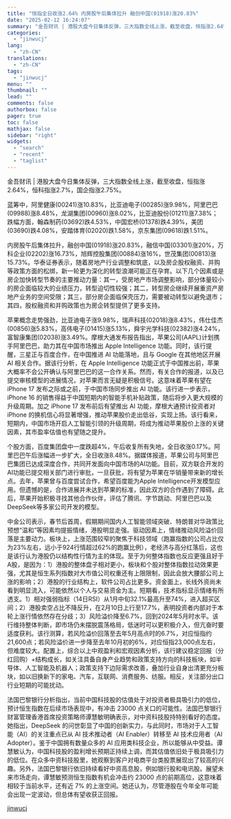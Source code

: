 ```yaml
---
title: "恒指全日收涨2.64% 内房股午后集体拉升 融创中国(01918)涨20.83%"
date: "2025-02-12 16:24:07"
summary: "金吾财讯 | 港股大盘今日集体反弹，三大指数全线上涨，截至收盘，恒指涨2.64%，恒科指涨2.7%，..."
categories:
  - "jinwucj"
lang:
  - "zh-CN"
translations:
  - "zh-CN"
tags:
  - "jinwucj"
menu: ""
thumbnail: ""
lead: ""
comments: false
authorbox: false
pager: true
toc: false
mathjax: false
sidebar: "right"
widgets:
  - "search"
  - "recent"
  - "taglist"
---
```


金吾财讯 | 港股大盘今日集体反弹，三大指数全线上涨，截至收盘，恒指涨2.64%，恒科指涨2.7%，国企指涨2.75%。  
  
蓝筹中，阿里健康(00241)涨10.83%，比亚迪电子(00285)涨9.98%，阿里巴巴(09988)涨8.48%，龙湖集团(00960)涨8.02%，比亚迪股份(01211)涨7.38%；跌幅方面，翰森制药(03692)跌4.53%，中国宏桥(01378)跌4.39%，美团(03690)跌4.08%，安踏体育(02020)跌1.58%，京东集团(09618)跌1.51%。  
  
内房股午后集体拉升，融创中国(01918)涨20.83%，融信中国(03301)涨20%，万科企业(02202)涨16.73%，旭辉控股集团(00884)涨16%，世茂集团(00813)涨15.73%。华泰证券表示，随着房地产行业调整和筑底，以及房企股权融资、并购等政策方面的松绑，新一轮更为深化的转型浪潮可能正在孕育。以下几个因素或是房企加快转型节奏的主要推动力量：其一，受房地产市场调整影响，部分体量较小的房企面临较大的业绩压力，转型迫切性较强；其二，转型房企继续开展重资产房地产业务的空间受限；其三，部分房企面临保壳压力，需要被动转型以避免退市；其四，股权融资和并购政策也为房企转型提供了更多支持。  
  
苹果概念走势强劲，比亚迪电子涨9.98%，瑞声科技(02018)涨8.43%，伟仕佳杰(00856)涨5.83%，高伟电子(01415)涨5.13%，舜宇光学科技(02382)涨4.24%，富智康集团(02038)涨3.49%。摩根大通发布报告指出，苹果公司(AAPL)计划携手阿里巴巴，助力其在中国市场推出 Apple Intelligence 功能。同时，该行提醒，三星正与百度合作，在中国推进 AI 功能落地，且与 Google 在其他地区开展 AI 相关合作。据该行分析，在 Apple Intelligence 功能正式于中国推出前，苹果大概率不会公开确认与阿里巴巴的这一合作关系。然而，有关合作的报道，以及已提交审核模型的进展情况，对苹果而言无疑是积极信号。这意味着苹果有望在 iPhone 17 发布之际或之前，于中国市场同步推出 AI 功能。该行进一步表示，iPhone 16 的销售得益于中国短期内的智能手机补贴政策，随后将步入更大规模的升级周期。加之 iPhone 17 发布前后有望推出 AI 功能，摩根大通预计投资者对 iPhone 的换机信心将显著增强，推动苹果股价走出低谷，实现上扬。该行看来，短期内，中国市场开启人工智能引领的升级周期，将成为推动苹果股价上涨的关键因素，其市盈率估值也有望随之提升。  
  
个股方面，百度集团盘中一度跌超4%，午后收复所有失地，全日收涨0.17%。阿里巴巴午后涨幅进一步扩大，全日收涨8.48%。据媒体报道，苹果公司与阿里巴巴集团已达成深度合作，共同开发面向中国市场的AI功能。目前，双方联合开发的AI功能已提交相关部门进行审批，一旦获批，将有望为苹果在华销量带来新的增长点。去年，苹果曾与百度尝试合作，希望百度能为Apple Intelligence开发模型应用。但遗憾的是，合作进展并未达到苹果的标准，因此双方的合作遇到了障碍。此后，苹果开始积极寻找其他合作伙伴，评估了腾讯、字节跳动、阿里巴巴以及DeepSeek等多家公司开发的模型。  
  
中金公司表示，春节后首周，假期期间国内人工智能领域突破、特朗普对华政策比预想“温和”等因素均提振情绪，港股明显走强。驱动因素上，情绪推动风险溢价回落是主要动力。板块上，上涨范围较窄的聚焦于科技领域（跑赢指数的公司占比仅为23%左右，远小于924行情超过62%的跑赢比例），老经济与高分红落后，这也是该行认为港股仍以结构性行情为主的体现。至于为何整体指数也反应更强且好于A股，是因为：1）港股的整体盘子相对更小，板块和个股对整体指数拉动效果更强，尤其是恒生系列指数对大市值公司权重还有上限限制，因此会放大腰部公司上涨的影响；2）港股的行业结构上，软件公司占比更多。资金面上，长线外资尚未看到明显流入，可能依然以个人与交易资金为主。短期看，技术指标显示情绪有所透支。1）相对强弱指标（14日RSI）从1月中旬32.1%最高升至74%，进入超买区间；2）港股卖空占比不降反升，在2月10日上行至17.7%，表明投资者内部对于本轮上涨行情依然存在分歧；3）风险溢价降至6.7%，回到2024年5月时水平。该行维持整体判断，即市场仍未摆脱震荡格局，低迷时可以更积极介入，但亢奋时要适度获利。该行测算，若风险溢价回落至去年5月高点时的6.7%，对应恒指约21,600点；若风险溢价进一步降至去年10月初的6%，对应恒指23,000点左右，但难度较大。配置上，综合以上中观盈利和宏观因素分析，该行建议稳定回报（分红回购）+结构成长，如关注具备自身产业趋势和政策支持方向的科技板块，如半导体、人工智能及机器人；政策支持下边际需求改善，叠加行业自身出清更充分板块，如以旧换新下的家电、汽车，互联网、消费服务、纺服。相反，关注部分出口行业短期的可能扰动。  
  
法国巴黎银行分析指出，当前中国科技股的估值处于对投资者极具吸引力的低位，预计恒生指数在后续市场表现中，有冲击 23000 点关口的可能性。法国巴黎银行财富管理香港首席投资策略师谭慧敏明确表示，对中资科技股持特别看好的态度。她指出，DeepSeek 的问世彰显了中国的创新实力，与此同时，市场对于人工智能（AI）的关注重点已从 AI 技术推动者（AI Enabler）转移至 AI 技术应用者（AI Adopter）。鉴于中国拥有数量众多的 AI 应用类科技企业，所以能够从中受益。谭慧敏认为，中国科技股的盈利增长预期正持续上调，而其估值依旧处于极具吸引力的低位。在众多中资科技股里，她观察到客户对电商平台类股票展现出了较高的兴趣。另外，法国巴黎银行依旧持续看好中资高息股，例如银行股和电讯股。展望未来市场走向，谭慧敏预测恒生指数有机会冲击约 23000 点的前期高位，这意味着相较于当前水平，还有近 7% 的上涨空间。她还认为，尽管港股在今年全年可能会出现一定波动，但总体有望收获正回报。

[jinwucj](https://sky.szfiu.com/info/hk/details/266017112)
